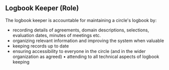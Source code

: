 ## Logbook Keeper (Role)

The logbook keeper is accountable for maintaining a circle's logbook by: 

* recording details of agreements, domain descriptions, selections, evaluation dates, minutes of meetings etc.
* organizing relevant information and improving the system when valuable
* keeping records up to date
* ensuring accessibility to everyone in the circle (and in the wider organization as agreed)
• attending to all technical aspects of logbook keeping
